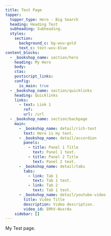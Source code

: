 ```yaml
---
title: Test Page
topper:
  topper_type: Hero - Big Search
  heading: Heading Test
  subheading: Subheading.
  styles:
    section:
      background_c: bg-wvu-gold
      text_c: text-wvu-blue
content_blocks:
  - _bookshop_name: section/hero
    heading: My Hero
    body:
    ctas:
    postscript_links:
    config:
      is_main: true
  - _bookshop_name: section/quicklinks
    heading: Quicklinks
    links:
      - text: Link 1
        ref:
        url: /url
  - _bookshop_name: section/backpage
    main:
      - _bookshop_name: detail/rich-text
        text: Here is my text.
      - _bookshop_name: detail/accordion
        panels:
          - title: Panel 1 Title
            text: Panel 1 text.
          - title: Panel 2 Title
            text: Panel 2 text.
      - _bookshop_name: detail/tabs
        tabs:
          - link: Tab 1
            text: Tab 1 text.
          - link: Tab 2
            text: Tab 1 text.
      - _bookshop_name: detail/youtube-video
        title: Video Title
        description: Video description.
        video_id: EMhV-NvxrAo
    sidebar: []
---
```

My Test page.